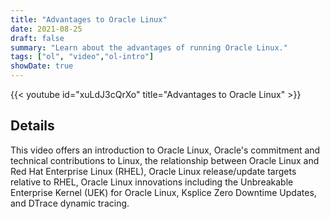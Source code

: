 ```yaml
---
title: "Advantages to Oracle Linux"
date: 2021-08-25
draft: false
summary: "Learn about the advantages of running Oracle Linux."
tags: ["ol", "video","ol-intro"]
showDate: true
---
```


{{< youtube id="xuLdJ3cQrXo" title="Advantages to Oracle Linux" >}}

## Details

This video offers an introduction to Oracle Linux, Oracle's commitment and technical contributions to Linux, the relationship between Oracle Linux and Red Hat Enterprise Linux (RHEL), Oracle Linux release/update targets relative to RHEL, Oracle Linux innovations including the Unbreakable Enterprise Kernel (UEK) for Oracle Linux, Ksplice Zero Downtime Updates, and DTrace dynamic tracing.
